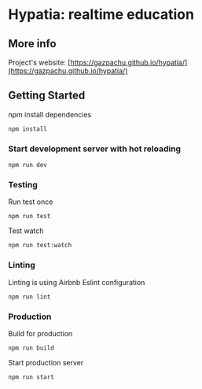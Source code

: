 # Hypatia: realtime education

## More info

Project's website: [https://gazpachu.github.io/hypatia/](https://gazpachu.github.io/hypatia/)

## Getting Started

npm install dependencies

````
npm install
````

### Start development server with hot reloading

````
npm run dev
````

### Testing

Run test once

````
npm run test
````

Test watch

````
npm run test:watch
````

### Linting

Linting is using Airbnb Eslint configuration

````
npm run lint
````

### Production

Build for production

````
npm run build
````

Start production server

````
npm run start
````
